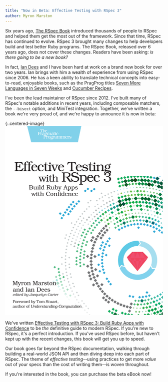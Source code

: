 ```yaml
---
title: "Now in Beta: Effective Testing with RSpec 3"
author: Myron Marston
---
```


Six years ago, [The RSpec Book](https://pragprog.com/book/achbd/the-rspec-book)
introduced thousands of people to RSpec and helped them get the most out of the
framework. Since that time, RSpec has continued to evolve. RSpec 3 brought many
changes to help developers build and test better Ruby programs. The RSpec Book,
released over 6 years ago, does not cover these changes.  Readers have been
asking: _is there going to be a new book?_

In fact, [Ian Dees](https://twitter.com/undees) and I have been hard at work on
a brand new book for over two years. Ian brings with him a wealth of experience
from using RSpec since 2006. He has a keen ability to translate technical
concepts into easy-to-read, enjoyable books, such as the PragProg titles [Seven
More Languages in Seven
Weeks](https://pragprog.com/book/7lang/seven-more-languages-in-seven-weeks) and
[Cucumber Recipes](https://pragprog.com/book/dhwcr/cucumber-recipes).

I've been the lead maintainer of RSpec since 2012.  I've built many of RSpec's
notable additions in recent years, including composable matchers, the `--bisect`
option, and MiniTest integration. Together, we've written a book we're very
proud of, and we're happy to announce it is now in beta:

{:.centered-image}
![Effective Testing with RSpec 3](/images/rspec3_book.jpg "Effective Testing with RSpec 3: Build Ruby Apps with Confidence")

We've written [Effective Testing with RSpec 3: Build Ruby Apps with
Confidence](https://pragprog.com/book/rspec3/effective-testing-with-rspec-3) to
be _the_ definitive guide to modern RSpec. If you're new to RSpec, it's a
perfect introduction. If you've used RSpec before, but haven't kept up with the
recent changes, this book will get you up to speed.

Our book goes far beyond the RSpec documentation, walking through
building a real-world JSON API and then diving deep into each part
of RSpec. The theme of _effective testing_--using practices to get
more _value_ out of your specs than the cost of writing them--is woven
throughout.

If you're interested in the book, you can purchase the beta eBook now!


